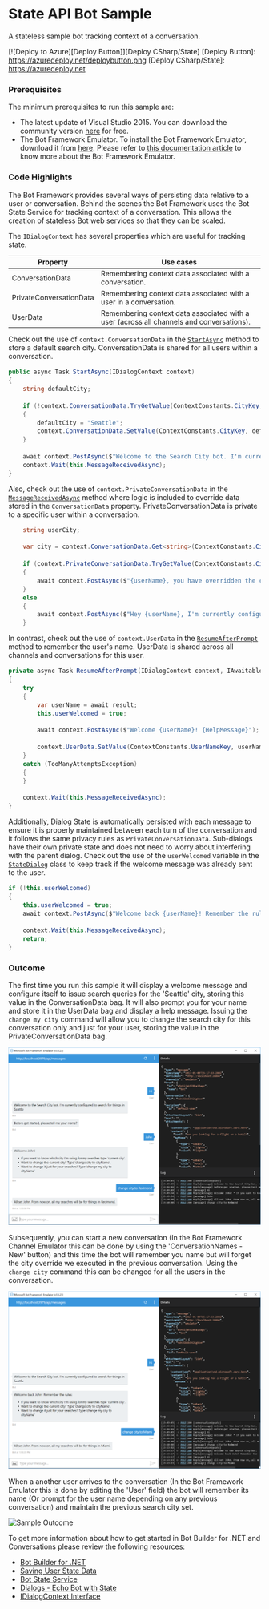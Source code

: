 # State API Bot Sample

A stateless sample bot tracking context of a conversation.

[![Deploy to Azure][Deploy Button]][Deploy CSharp/State]
[Deploy Button]: https://azuredeploy.net/deploybutton.png
[Deploy CSharp/State]: https://azuredeploy.net

### Prerequisites

The minimum prerequisites to run this sample are:
* The latest update of Visual Studio 2015. You can download the community version [here](http://www.visualstudio.com) for free.
* The Bot Framework Emulator. To install the Bot Framework Emulator, download it from [here](https://emulator.botframework.com/). Please refer to [this documentation article](https://github.com/microsoft/botframework-emulator/wiki/Getting-Started) to know more about the Bot Framework Emulator.

### Code Highlights

The Bot Framework provides several ways of persisting data relative to a user or conversation. Behind the scenes the Bot Framework uses the Bot State Service for tracking context of a conversation. This allows the creation of stateless Bot web services so that they can be scaled.

The `IDialogContext` has several properties which are useful for tracking state.

Property| Use cases
------------ | ------------- 
ConversationData | Remembering context data associated with a conversation.
PrivateConversationData | Remembering context data associated with a user in a conversation.
UserData | Remembering context data associated with a user (across all channels and conversations).

Check out the use of `context.ConversationData` in the [`StartAsync`](StateDialog.cs#L19-L23) method to store a default search city. ConversationData is shared for all users within a conversation.

````C#
public async Task StartAsync(IDialogContext context)
{
    string defaultCity;

    if (!context.ConversationData.TryGetValue(ContextConstants.CityKey, out defaultCity))
    {
        defaultCity = "Seattle";
        context.ConversationData.SetValue(ContextConstants.CityKey, defaultCity);
    }

    await context.PostAsync($"Welcome to the Search City bot. I'm currently configured to search for things in {defaultCity}");
    context.Wait(this.MessageReceivedAsync);
}
````

Also, check out the use of `context.PrivateConversationData` in the [`MessageReceivedAsync`](StateDialog.cs#L52-L63) method where logic is included to override data stored in the `ConversationData` property. PrivateConversationData is private to a specific user within a conversation.

````C#
    string userCity;

    var city = context.ConversationData.Get<string>(ContextConstants.CityKey);

    if (context.PrivateConversationData.TryGetValue(ContextConstants.CityKey, out userCity))
    {
        await context.PostAsync($"{userName}, you have overridden the city. Your searches are for things in  {userCity}. The default conversation city is {city}.");
    }
    else
    {
        await context.PostAsync($"Hey {userName}, I'm currently configured to search for things in {city}.");
    }
````

In contrast, check out the use of `context.UserData` in the [`ResumeAfterPrompt`](StateDialog.cs#L104) method to remember the user's name. UserData is shared across all channels and conversations for this user.

````C#
private async Task ResumeAfterPrompt(IDialogContext context, IAwaitable<string> result)
{
    try
    {
        var userName = await result;
        this.userWelcomed = true;

        await context.PostAsync($"Welcome {userName}! {HelpMessage}");

        context.UserData.SetValue(ContextConstants.UserNameKey, userName);
    }
    catch (TooManyAttemptsException)
    {
    }

    context.Wait(this.MessageReceivedAsync);
}
````

Additionally, Dialog State is automatically persisted with each message to ensure it is properly maintained between each turn of the conversation and it follows the same privacy rules as `PrivateConversationData`. Sub-dialogs have their own private state and does not need to worry about interfering with the parent dialog.
Check out the use of the `userWelcomed` variable in the [`StateDialog`](StateDialog.cs#L104) class to keep track if the welcome message was already sent to the user.

````C#
if (!this.userWelcomed)
{
    this.userWelcomed = true;
    await context.PostAsync($"Welcome back {userName}! Remember the rules: {HelpMessage}");

    context.Wait(this.MessageReceivedAsync);
    return;
}
````

### Outcome

The first time you run this sample it will display a welcome message and configure itself to issue search queries for the 'Seattle' city, storing this value in the ConversationData bag. It will also prompt you for your name and store it in the UserData bag and display a help message. Issuing the `change my city` command will allow you to change the search city for this conversation only and just for your user, storing the value in the PrivateConversationData bag.

![Sample Outcome](images/outcome-1.png)

Subsequently, you can start a new conversation (In the Bot Framework Channel Emulator this can be done by using the 'ConversationNames - New' button) and this time the bot will remember you name but will forget the city override we executed in the previous conversation. Using the `change city` command this can be changed for all the users in the conversation.

![Sample Outcome](images/outcome-2.png)

When a another user arrives to the conversation (In the Bot Framework Emulator this is done by editing the 'User' field) the bot will remember its name (Or prompt for the user name depending on any previous conversation) and maintain the previous search city set.

![Sample Outcome](images/outcome-3.png)


To get more information about how to get started in Bot Builder for .NET and Conversations please review the following resources:
* [Bot Builder for .NET](https://docs.botframework.com/en-us/csharp/builder/sdkreference/index.html)
* [Saving User State Data](https://docs.botframework.com/en-us/core-concepts/userdata)
* [Bot State Service](https://docs.botframework.com/en-us/csharp/builder/sdkreference/stateapi.html)
* [Dialogs - Echo Bot with State](https://docs.botframework.com/en-us/csharp/builder/sdkreference/dialogs.html#echoBot)
* [IDialogContext Interface](https://docs.botframework.com/en-us/csharp/builder/sdkreference/d1/dc6/interface_microsoft_1_1_bot_1_1_builder_1_1_dialogs_1_1_i_dialog_context.html)
